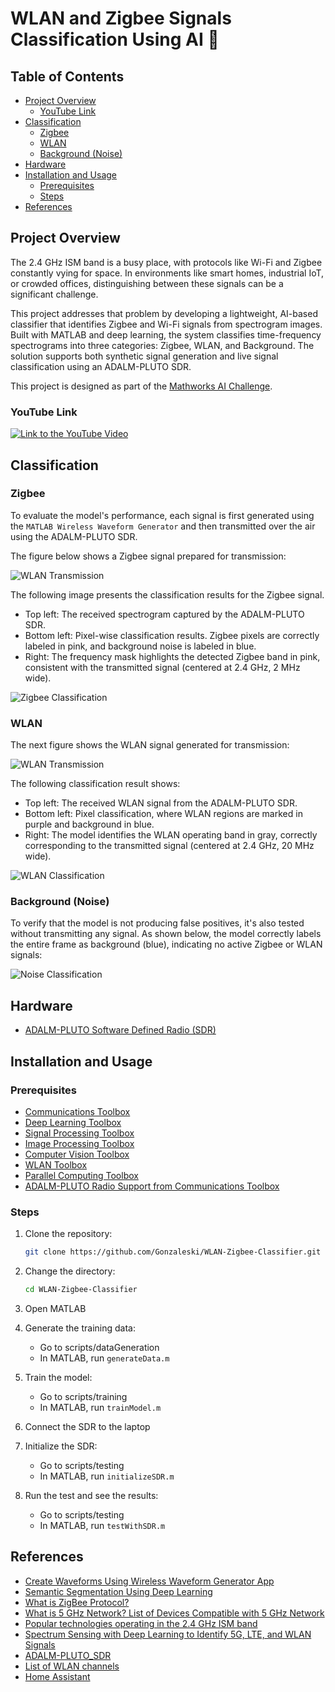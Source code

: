# WLAN and Zigbee Signals Classification Using AI 📡

## Table of Contents
- [Project Overview](#project-overview)
  - [YouTube Link](#youtube-link)
- [Classification](#classification)
  - [Zigbee](#zigbee)
  - [WLAN](#wlan)
  - [Background (Noise)](#background-(noise))
- [Hardware](#hardware)
- [Installation and Usage](#installation-and-usage)
  - [Prerequisites](#prerequisites)
  - [Steps](#steps)
- [References](#references)

## Project Overview

The 2.4 GHz ISM band is a busy place, with protocols like Wi-Fi and Zigbee constantly vying for space. In environments like smart homes, industrial IoT, or crowded offices, distinguishing between these signals can be a significant challenge.

This project addresses that problem by developing a lightweight, AI-based classifier that identifies Zigbee and Wi-Fi signals from spectrogram images. Built with MATLAB and deep learning, the system classifies time-frequency spectrograms into three categories: Zigbee, WLAN, and Background. The solution supports both synthetic signal generation and live signal classification using an ADALM-PLUTO SDR.

This project is designed as part of the [Mathworks AI Challenge](https://uk.mathworks.com/academia/students/competitions/student-challenge/ai-challenge.html).


### YouTube Link

[![Link to the YouTube Video](https://img.youtube.com/vi/dvrITYEaVH8/hqdefault.jpg)](https://youtu.be/dvrITYEaVH8?si=dOt6MKPmqVb1bmfs)

## Classification

### Zigbee

To evaluate the model's performance, each signal is first generated using the `MATLAB Wireless Waveform Generator` and then transmitted over the air using the ADALM-PLUTO SDR.

The figure below shows a Zigbee signal prepared for transmission:

![WLAN Transmission](https://github.com/Gonzaleski/WLAN-Zigbee-Classifier/blob/main/resources/Transmissions/Zigbee-Transmission.png)

The following image presents the classification results for the Zigbee signal.

- Top left: The received spectrogram captured by the ADALM-PLUTO SDR.
- Bottom left: Pixel-wise classification results. Zigbee pixels are correctly labeled in pink, and background noise is labeled in blue.
- Right: The frequency mask highlights the detected Zigbee band in pink, consistent with the transmitted signal (centered at 2.4 GHz, 2 MHz wide).

![Zigbee Classification](https://github.com/Gonzaleski/WLAN-Zigbee-Classifier/blob/main/resources/Results/Zigbee-Results.png)

### WLAN

The next figure shows the WLAN signal generated for transmission:

![WLAN Transmission](https://github.com/Gonzaleski/WLAN-Zigbee-Classifier/blob/main/resources/Transmissions/WLAN-Transmission.png)

The following classification result shows:

- Top left: The received WLAN signal from the ADALM-PLUTO SDR.
- Bottom left: Pixel classification, where WLAN regions are marked in purple and background in blue.
- Right: The model identifies the WLAN operating band in gray, correctly corresponding to the transmitted signal (centered at 2.4 GHz, 20 MHz wide).

![WLAN Classification](https://github.com/Gonzaleski/WLAN-Zigbee-Classifier/blob/main/resources/Results/WLAN-Results.png) 

### Background (Noise)

To verify that the model is not producing false positives, it's also tested without transmitting any signal. As shown below, the model correctly labels the entire frame as background (blue), indicating no active Zigbee or WLAN signals:

![Noise Classification](https://github.com/Gonzaleski/WLAN-Zigbee-Classifier/blob/main/resources/Results/Noise-Results.png) 

## **Hardware**  

- [ADALM-PLUTO Software Defined Radio (SDR)](https://www.mouser.co.uk/ProductDetail/Analog-Devices/ADALM-PLUTO?qs=xbccQsLEe0ffoUoi%2FjfIWA%3D%3D&srsltid=AfmBOopmZ69ZNWqMXb250HqwJH8mDjs4Z5lK6xoUCLQz-2SmXdFxUKyD)

## Installation and Usage

### Prerequisites
- [Communications Toolbox](https://uk.mathworks.com/help/comm/index.html)
- [Deep Learning Toolbox](https://uk.mathworks.com/help/deeplearning/index.html)
- [Signal Processing Toolbox](https://uk.mathworks.com/help/signal/index.html)
- [Image Processing Toolbox](https://uk.mathworks.com/help/images/index.html)
- [Computer Vision Toolbox](https://uk.mathworks.com/help/vision/index.html)
- [WLAN Toolbox](https://uk.mathworks.com/help/wlan/index.html)
- [Parallel Computing Toolbox](https://uk.mathworks.com/help/parallel-computing/index.html)
- [ADALM-PLUTO Radio Support from Communications Toolbox](https://uk.mathworks.com/matlabcentral/fileexchange/61624-communications-toolbox-support-package-for-analog-devices-adalm-pluto-radio)

### Steps
1. Clone the repository:
   ```bash
   git clone https://github.com/Gonzaleski/WLAN-Zigbee-Classifier.git
   ```

2. Change the directory:
   ```bash
   cd WLAN-Zigbee-Classifier
   ```

3. Open MATLAB
   
4. Generate the training data:
   - Go to scripts/dataGeneration
   - In MATLAB, run `generateData.m`

5. Train the model:
   - Go to scripts/training
   - In MATLAB, run `trainModel.m`
  
6. Connect the SDR to the laptop

7. Initialize the SDR:
   - Go to scripts/testing
   - In MATLAB, run `initializeSDR.m`

8. Run the test and see the results:
   - Go to scripts/testing
   - In MATLAB, run `testWithSDR.m`

## References
- [Create Waveforms Using Wireless Waveform Generator App](https://uk.mathworks.com/help/comm/ug/create-waveforms-using-wireless-waveform-generator-app.html)
- [Semantic Segmentation Using Deep Learning](https://uk.mathworks.com/help/vision/ug/semantic-segmentation-using-deep-learning.html)
- [What is ZigBee Protocol?](https://smartify.in/knowledgebase/zigbee-protocol-explained/)
- [What is 5 GHz Network? List of Devices Compatible with 5 GHz Network](https://beebom.com/what-is-5ghz-network-devices-compatible/)
- [Popular technologies operating in the 2.4 GHz ISM band](https://www.researchgate.net/figure/Popular-technologies-operating-in-the-24-GHz-ISM-band_fig7_316674860)
- [Spectrum Sensing with Deep Learning to Identify 5G, LTE, and WLAN Signals](https://uk.mathworks.com/help/comm/ug/spectrum-sensing-with-deep-learning-to-identify-5g-and-lte-signals.html)
- [ADALM-PLUTO_SDR](https://www.analog.com/en/resources/evaluation-hardware-and-software/evaluation-boards-kits/ADALM-PLUTO.html#eb-overview)
- [List of WLAN channels](https://en.wikipedia.org/wiki/List_of_WLAN_channels)
- [Home Assistant](https://community.home-assistant.io/t/should-hue-and-sonoff-zigbee-be-on-same-or-different-channel/726429)
